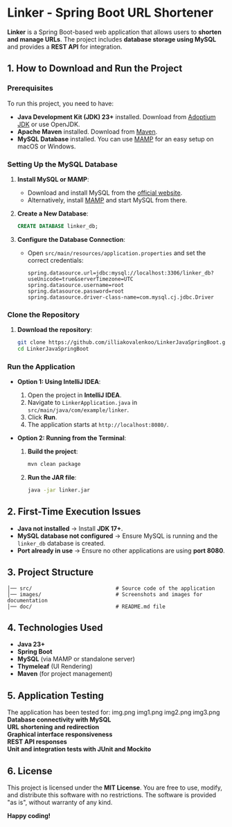 # Linker - Spring Boot URL Shortener

**Linker** is a Spring Boot-based web application that allows users to **shorten and manage URLs**. The project includes **database storage using MySQL** and provides a **REST API** for integration.

## 1. How to Download and Run the Project

### **Prerequisites**

To run this project, you need to have:

- **Java Development Kit (JDK) 23+** installed. Download from [Adoptium JDK](https://adoptium.net/) or use OpenJDK.
- **Apache Maven** installed. Download from [Maven](https://maven.apache.org/download.cgi).
- **MySQL Database** installed. You can use [MAMP](https://www.mamp.info/en/) for an easy setup on macOS or Windows.

### **Setting Up the MySQL Database**

1. **Install MySQL or MAMP**:
   - Download and install MySQL from the [official website](https://dev.mysql.com/downloads/).
   - Alternatively, install [MAMP](https://www.mamp.info/en/) and start MySQL from there.

2. **Create a New Database**:
   ```sql
   CREATE DATABASE linker_db;
   ```

3. **Configure the Database Connection**:
   - Open `src/main/resources/application.properties` and set the correct credentials:
     ```properties
     spring.datasource.url=jdbc:mysql://localhost:3306/linker_db?useUnicode=true&serverTimezone=UTC
     spring.datasource.username=root
     spring.datasource.password=root
     spring.datasource.driver-class-name=com.mysql.cj.jdbc.Driver
     ```

### **Clone the Repository**

1. **Download the repository**:
   ```sh
   git clone https://github.com/illiakovalenkoo/LinkerJavaSpringBoot.git
   cd LinkerJavaSpringBoot
   ```

### **Run the Application**

- **Option 1: Using IntelliJ IDEA**:
  1. Open the project in **IntelliJ IDEA**.
  2. Navigate to `LinkerApplication.java` in `src/main/java/com/example/linker`.
  3. Click **Run**.
  4. The application starts at `http://localhost:8080/`.

- **Option 2: Running from the Terminal**:
  1. **Build the project**:
     ```sh
     mvn clean package
     ```
  2. **Run the JAR file**:
     ```sh
     java -jar linker.jar
     ```

## 2. First-Time Execution Issues

- **Java not installed** → Install **JDK 17+**.
- **MySQL database not configured** → Ensure MySQL is running and the `linker_db` database is created.
- **Port already in use** → Ensure no other applications are using **port 8080**.

## 3. Project Structure

```
│── src/                           # Source code of the application
│── images/                        # Screenshots and images for documentation
│── doc/                           # README.md file
```

## 4. Technologies Used

- **Java 23+**
- **Spring Boot**
- **MySQL** (via MAMP or standalone server)
- **Thymeleaf** (UI Rendering)
- **Maven** (for project management)

## 5. Application Testing

The application has been tested for:
img.png 
img1.png 
img2.png 
img3.png 
 **Database connectivity with MySQL**  
 **URL shortening and redirection**  
 **Graphical interface responsiveness**  
 **REST API responses**  
 **Unit and integration tests with JUnit and Mockito**  

## 6. License

This project is licensed under the **MIT License**. You are free to use, modify, and distribute this software with no restrictions. The software is provided "as is", without warranty of any kind.

 **Happy coding!**

